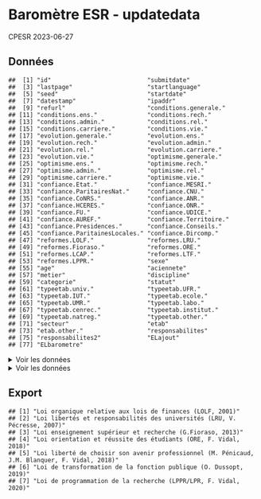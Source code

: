 Baromètre ESR - updatedata
================
CPESR
2023-06-27

## Données

    ##  [1] "id"                           "submitdate"                  
    ##  [3] "lastpage"                     "startlanguage"               
    ##  [5] "seed"                         "startdate"                   
    ##  [7] "datestamp"                    "ipaddr"                      
    ##  [9] "refurl"                       "conditions.generale."        
    ## [11] "conditions.ens."              "conditions.rech."            
    ## [13] "conditions.admin."            "conditions.rel."             
    ## [15] "conditions.carriere."         "conditions.vie."             
    ## [17] "evolution.generale."          "evolution.ens."              
    ## [19] "evolution.rech."              "evolution.admin."            
    ## [21] "evolution.rel."               "evolution.carriere."         
    ## [23] "evolution.vie."               "optimisme.generale."         
    ## [25] "optimisme.ens."               "optimisme.rech."             
    ## [27] "optimisme.admin."             "optimisme.rel."              
    ## [29] "optimisme.carriere."          "optimisme.vie."              
    ## [31] "confiance.Etat."              "confiance.MESRI."            
    ## [33] "confiance.ParitairesNat."     "confiance.CNU."              
    ## [35] "confiance.CoNRS."             "confiance.ANR."              
    ## [37] "confiance.HCERES."            "confiance.ONR."              
    ## [39] "confiance.FU."                "confiance.UDICE."            
    ## [41] "confiance.AUREF."             "confiance.Territoire."       
    ## [43] "confiance.Presidences."       "confiance.Conseils."         
    ## [45] "confiance.ParitainesLocales." "confiance.Dircomp."          
    ## [47] "reformes.LOLF."               "reformes.LRU."               
    ## [49] "reformes.Fioraso."            "reformes.ORE."               
    ## [51] "reformes.LCAP."               "reformes.LTF."               
    ## [53] "reformes.LPPR."               "sexe"                        
    ## [55] "age"                          "aciennete"                   
    ## [57] "metier"                       "discipline"                  
    ## [59] "categorie"                    "statut"                      
    ## [61] "typeetab.univ."               "typeetab.UFR."               
    ## [63] "typeetab.IUT."                "typeetab.ecole."             
    ## [65] "typeetab.UMR."                "typeetab.labo."              
    ## [67] "typeetab.cenrec."             "typeetab.institut."          
    ## [69] "typeetab.natreg."             "typeetab.other."             
    ## [71] "secteur"                      "etab"                        
    ## [73] "etab.other."                  "responsabilites"             
    ## [75] "responsabilites2"             "ELajout"                     
    ## [77] "ELbarometre"

<details>
<summary>
Voir les données
</summary>

| colonne                      | Renseigné_FALSE | Renseigné_TRUE |
|:-----------------------------|----------------:|---------------:|
| datestamp                    |              NA |           2588 |
| ipaddr                       |              NA |           2588 |
| seed                         |              NA |           2588 |
| startdate                    |              NA |           2588 |
| startlanguage                |              NA |           2588 |
| typeetab.IUT.                |              NA |           2588 |
| typeetab.UFR.                |              NA |           2588 |
| typeetab.UMR.                |              NA |           2588 |
| typeetab.cenrec.             |              NA |           2588 |
| typeetab.ecole.              |              NA |           2588 |
| typeetab.institut.           |              NA |           2588 |
| typeetab.labo.               |              NA |           2588 |
| typeetab.natreg.             |              NA |           2588 |
| typeetab.univ.               |              NA |           2588 |
| lastpage                     |             440 |           2148 |
| conditions.generale.         |             518 |           2070 |
| conditions.vie.              |             533 |           2055 |
| conditions.carriere.         |             555 |           2033 |
| conditions.admin.            |             574 |           2014 |
| conditions.rel.              |             608 |           1980 |
| evolution.generale.          |             667 |           1921 |
| conditions.rech.             |             673 |           1915 |
| evolution.vie.               |             682 |           1906 |
| optimisme.generale.          |             701 |           1887 |
| evolution.carriere.          |             702 |           1886 |
| evolution.admin.             |             713 |           1875 |
| optimisme.vie.               |             718 |           1870 |
| optimisme.carriere.          |             719 |           1869 |
| optimisme.admin.             |             738 |           1850 |
| confiance.Etat.              |             748 |           1840 |
| confiance.MESRI.             |             750 |           1838 |
| evolution.rel.               |             754 |           1834 |
| confiance.Presidences.       |             776 |           1812 |
| optimisme.rel.               |             777 |           1811 |
| confiance.Dircomp.           |             780 |           1808 |
| confiance.HCERES.            |             796 |           1792 |
| confiance.ANR.               |             802 |           1786 |
| evolution.rech.              |             802 |           1786 |
| confiance.Conseils.          |             809 |           1779 |
| optimisme.rech.              |             829 |           1759 |
| confiance.ParitainesLocales. |             830 |           1758 |
| confiance.CNU.               |             833 |           1755 |
| confiance.Territoire.        |             834 |           1754 |
| confiance.ParitairesNat.     |             847 |           1741 |
| metier                       |             850 |           1738 |
| aciennete                    |             851 |           1737 |
| submitdate                   |             851 |           1737 |
| statut                       |             852 |           1736 |
| age                          |             854 |           1734 |
| secteur                      |             858 |           1730 |
| discipline                   |             864 |           1724 |
| categorie                    |             868 |           1720 |
| sexe                         |             882 |           1706 |
| confiance.ONR.               |             885 |           1703 |
| reformes.LPPR.               |             889 |           1699 |
| conditions.ens.              |             894 |           1694 |
| confiance.CoNRS.             |             895 |           1693 |
| responsabilites              |             903 |           1685 |
| reformes.LRU.                |             910 |           1678 |
| reformes.LTF.                |             927 |           1661 |
| confiance.UDICE.             |             930 |           1658 |
| etab                         |             931 |           1657 |
| confiance.FU.                |             940 |           1648 |
| reformes.LCAP.               |             950 |           1638 |
| reformes.ORE.                |             950 |           1638 |
| reformes.Fioraso.            |             959 |           1629 |
| optimisme.ens.               |             973 |           1615 |
| evolution.ens.               |             993 |           1595 |
| reformes.LOLF.               |            1005 |           1583 |
| confiance.AUREF.             |            1010 |           1578 |
| responsabilites2             |            1847 |            741 |
| refurl                       |            2142 |            446 |
| ELajout                      |            2200 |            388 |
| ELbarometre                  |            2354 |            234 |
| etab.other.                  |            2373 |            215 |
| typeetab.other.              |            2508 |             80 |

</details>
<details>
<summary>
Voir les données
</summary>

| submitdate_na | lastpage |   nb |
|:--------------|---------:|-----:|
| TRUE          |        0 |   29 |
| TRUE          |        1 |  140 |
| TRUE          |        2 |   47 |
| TRUE          |        3 |   60 |
| TRUE          |        4 |   71 |
| TRUE          |        5 |   36 |
| TRUE          |        6 |   28 |
| FALSE         |        7 | 1737 |
| TRUE          |       NA |  440 |

</details>

## Export

    ## [1] "Loi organique relative aux lois de finances (LOLF, 2001)"                                    
    ## [2] "Loi libertés et responsabilités des universités (LRU, V. Pécresse, 2007)"                    
    ## [3] "Loi enseignement supérieur et recherche (G.Fioraso, 2013)"                                   
    ## [4] "Loi orientation et réussite des étudiants (ORE, F. Vidal, 2018)"                             
    ## [5] "Loi liberté de choisir son avenir professionnel (M. Pénicaud, J.M. Blanquer, F. Vidal, 2018)"
    ## [6] "Loi de transformation de la fonction publique (O. Dussopt, 2019)"                            
    ## [7] "Loi de programmation de la recherche (LPPR/LPR, F. Vidal, 2020)"
